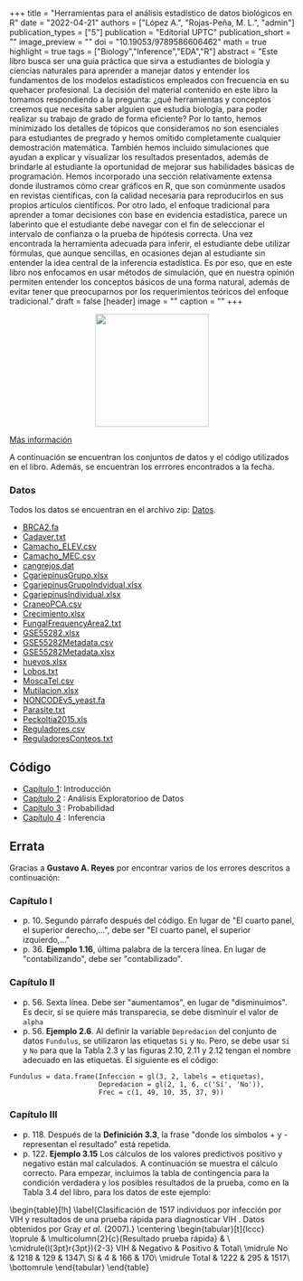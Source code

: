 +++
title = "Herramientas para el análisis estadístico de datos biológicos en R"
date = "2022-04-21"
authors = ["López A.", "Rojas-Peña, M. L.", "admin"]
publication_types = ["5"]
publication = "Editorial UPTC"
publication_short = ""
image_preview = ""
doi = "10.19053/9789586606462"
math = true
highlight = true
tags = ["Biology","Inference","EDA","R"]
abstract = "Este libro busca ser una guía práctica que sirva a estudiantes de biología y ciencias naturales para aprender a manejar datos y entender los fundamentos de los modelos estadísticos empleados con frecuencia en su quehacer profesional. La decisión del material contenido en este libro la tomamos respondiendo a la pregunta: ¿qué herramientas y conceptos creemos que necesita saber alguien que estudia biología, para poder realizar su trabajo de grado de forma eficiente? Por lo tanto, hemos minimizado los detalles de tópicos que consideramos no son esenciales para estudiantes de pregrado y hemos omitido completamente cualquier demostración matemática. También hemos incluido simulaciones que ayudan a explicar y visualizar los resultados presentados, además de brindarle al estudiante la oportunidad de mejorar sus habilidades básicas de programación. Hemos incorporado una sección relativamente extensa donde ilustramos cómo crear gráficos en R, que son comúnmente usados en revistas científicas, con la calidad necesaria para reproducirlos en sus propios artículos científicos.  Por otro lado, el enfoque tradicional para aprender a tomar decisiones con base en evidencia estadística, parece un laberinto que el estudiante debe navegar con el fin de seleccionar el intervalo de confianza o la prueba de hipótesis correcta. Una vez encontrada la herramienta adecuada para inferir, el estudiante debe utilizar fórmulas, que aunque sencillas, en ocasiones dejan al estudiante sin entender la idea central de la inferencia estadística. Es por eso, que en este libro nos enfocamos en usar métodos de simulación, que en nuestra opinión permiten entender los conceptos básicos de una forma natural, además de evitar tener que preocuparnos por los requerimientos teóricos del enfoque tradicional."
draft = false
[header]
image = ""
caption = ""
+++

<center><img src="https://simehbucket.s3.amazonaws.com/images/eb99f18bd6fd3173a377c82e120882d6-medium.jpg" width="200">
</center>

[Más información](https://editorial.uptc.edu.co/gpd-herramientas-para-el-analisis-estadistico-de-datos-biologicos-en-r-9789586606462-62f2be2f3ddd8.html)

A continuación se encuentran los conjuntos de datos y el código  utilizados en el libro. Además, se encuentran los errrores encontrados a la fecha.


### Datos

Todos los datos se encuentran en el archivo zip: [Datos](https://alexrojas.netlify.com/Data/Bio/Datos.zip). 

* [BRCA2.fa](https://alexrojas.netlify.com/Data/Bio/BRCA2.fa)
* [Cadaver.txt](https://alexrojas.netlify.com/Data/Bio/Cadaver.txt)
* [Camacho_ELEV.csv](https://alexrojas.netlify.com/Data/Bio/Camacho_ELEV.csv)
* [Camacho_MEC.csv](https://alexrojas.netlify.com/Data/Bio/Camacho_MEC.csv)
* [cangrejos.dat](https://alexrojas.netlify.com/Data/Bio/cangrejos.dat)
* [CgariepinusGrupo.xlsx](https://alexrojas.netlify.com/Data/Bio/CgariepinusGrupo.xlsx)
* [CgariepinusGrupoIndvidual.xlsx](https://alexrojas.netlify.com/Data/Bio/CgariepinusGrupoIndvidual.xlsx)
* [CgariepinusIndividual.xlsx](https://alexrojas.netlify.com/Data/Bio/CgariepinusIndividual.xlsx)
* [CraneoPCA.csv](https://alexrojas.netlify.com/Data/Bio/CraneoPCA.csv)
* [Crecimiento.xlsx](https://alexrojas.netlify.com/Data/Bio/Crecimiento.xlsx)
* [FungalFrequencyArea2.txt](https://alexrojas.netlify.com/Data/Bio/FungalFrequencyArea2.txt)
* [GSE55282.xlsx](https://alexrojas.netlify.com/Data/Bio/GSE55282.xlsx)
* [GSE55282Metadata.csv](https://alexrojas.netlify.com/Data/Bio/GSE55282Metadata.csv)
* [GSE55282Metadata.xlsx](https://alexrojas.netlify.com/Data/Bio/GSE55282Metadata.xlsx)
* [huevos.xlsx](https://alexrojas.netlify.com/Data/Bio/huevos.xlsx)
* [Lobos.txt](https://alexrojas.netlify.com/Data/Bio/Lobos.txt)
* [MoscaTel.csv](https://alexrojas.netlify.com/Data/Bio/MoscaTel.csv)
* [Mutilacion.xlsx](https://alexrojas.netlify.com/Data/Bio/Mutilacion.xlsx)
* [NONCODEv5_yeast.fa](https://alexrojas.netlify.com/Data/Bio/)
* [Parasite.txt](https://alexrojas.netlify.com/Data/Bio/Parasite.txt)
* [Peckoltia2015.xls](https://alexrojas.netlify.com/Data/Bio/Peckoltia2015.xls)
* [Reguladores.csv](https://alexrojas.netlify.com/Data/Bio/Reguladores.csv)
* [ReguladoresConteos.txt](https://alexrojas.netlify.com/Data/Bio/ReguladoresConteos.txt)


## Código

* [Capítulo 1](https://alexrojas.netlify.com/code/Bio/HAEDBCap1.R): Introducción 
* [Capítulo 2](https://alexrojas.netlify.com/code/Bio/HAEDBCap2.R) : Análisis Exploratorioo de Datos
* [Capítulo 3](https://alexrojas.netlify.com/code/Bio/HAEDBCap3.R) : Probabilidad
* [Capítulo 4](https://alexrojas.netlify.com/code/Bio/HAEDBCap4.R) : Inferencia

## Errata

Gracias a **Gustavo A. Reyes** por encontrar varios de los errores descritos a continuación:

### Capítulo I

* p. 10. Segundo párrafo después del código. En lugar de "El cuarto panel, el superior derecho,...", debe ser "El cuarto panel, el superior izquierdo,..."
* p. 36. **Ejemplo 1.16**, última palabra de la tercera línea. En lugar de "contabilizando", debe ser "contabilizado".

### Capítulo II

* p. 56. Sexta línea. Debe ser "aumentamos", en lugar de "disminuimos". Es decir, si se quiere más transparecia, se debe disminuir el valor de `alpha`
* p. 56. **Ejemplo 2.6**. Al definir la variable `Depredacion` del conjunto de datos `Fundulus`, se utilizaron las etiquetas `Si` y `No`. Pero, se debe usar `Sí` y `No` para que la Tabla 2.3 y las figuras 2.10, 2.11 y 2.12 tengan el nombre adecuado en las etiquetas. El siguiente es el código:
```{r}
Fundulus = data.frame(Infeccion = gl(3, 2, labels = etiquetas),
                      Depredacion = gl(2, 1, 6, c('Sí', 'No')),
                      Frec = c(1, 49, 10, 35, 37, 9))
```

### Capítulo III

* p. 118. Después de la **Definición 3.3**, la frase "donde los símbolos + y - representan el resultado" está repetida.
* p. 122. **Ejemplo 3.15** Los cálculos de los valores predictivos positivo y negativo están mal calculados. A continuación se muestra el cálculo correcto.  Para empezar, incluimos la tabla de contingencia para la condición verdadera y los posibles resultados de la prueba, como en la Tabla 3.4 del libro, para los datos de este ejemplo:

\begin{table}[!h]
\label{Clasificación de 1517 individuos por infección por VIH y resultados de una prueba rápida para diagnosticar VIH . Datos obtenidos por  Gray *et al.* (2007).}
\centering
\begin{tabular}[t]{lccc}
\toprule
 & \multicolumn{2}{c}{Resultado prueba rápida} & \\
\cmidrule(l{3pt}r{3pt}){2-3}
VIH  & Negativo & Positivo & Total\\
\midrule
No & 1218 & 129 & 1347\\
Sí & 4 & 166 & 170\\
\midrule
Total   & 1222 & 295 & 1517\\
\bottomrule
\end{tabular}
\end{table}


